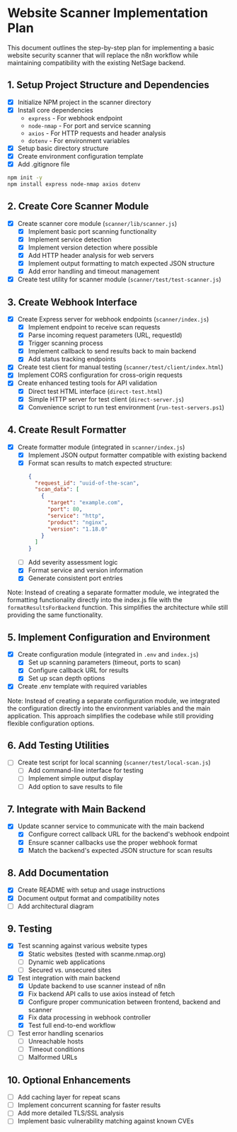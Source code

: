 # Website Scanner Implementation Plan

This document outlines the step-by-step plan for implementing a basic website security scanner that will replace the n8n workflow while maintaining compatibility with the existing NetSage backend.

## 1. Setup Project Structure and Dependencies

- [x] Initialize NPM project in the scanner directory
- [x] Install core dependencies
  - `express` - For webhook endpoint
  - `node-nmap` - For port and service scanning
  - `axios` - For HTTP requests and header analysis
  - `dotenv` - For environment variables
- [x] Setup basic directory structure
- [x] Create environment configuration template
- [x] Add .gitignore file

```bash
npm init -y
npm install express node-nmap axios dotenv
```

## 2. Create Core Scanner Module

- [x] Create scanner core module (`scanner/lib/scanner.js`)
  - [x] Implement basic port scanning functionality
  - [x] Implement service detection
  - [x] Implement version detection where possible
  - [x] Add HTTP header analysis for web servers
  - [x] Implement output formatting to match expected JSON structure
  - [x] Add error handling and timeout management
- [x] Create test utility for scanner module (`scanner/test/test-scanner.js`)

## 3. Create Webhook Interface

- [x] Create Express server for webhook endpoints (`scanner/index.js`)
  - [x] Implement endpoint to receive scan requests
  - [x] Parse incoming request parameters (URL, requestId)
  - [x] Trigger scanning process
  - [x] Implement callback to send results back to main backend
  - [x] Add status tracking endpoints
- [x] Create test client for manual testing (`scanner/test/client/index.html`)
- [x] Implement CORS configuration for cross-origin requests
- [x] Create enhanced testing tools for API validation
  - [x] Direct test HTML interface (`direct-test.html`)
  - [x] Simple HTTP server for test client (`direct-server.js`)
  - [x] Convenience script to run test environment (`run-test-servers.ps1`)

## 4. Create Result Formatter

- [x] Create formatter module (integrated in `scanner/index.js`)
  - [x] Implement JSON output formatter compatible with existing backend
  - [x] Format scan results to match expected structure:
    ```json
    {
      "request_id": "uuid-of-the-scan",
      "scan_data": [
        {
          "target": "example.com",
          "port": 80,
          "service": "http",
          "product": "nginx",
          "version": "1.18.0"
        }
      ]
    }
    ```
  - [ ] Add severity assessment logic
  - [x] Format service and version information
  - [x] Generate consistent port entries

Note: Instead of creating a separate formatter module, we integrated the formatting functionality directly into the index.js file with the `formatResultsForBackend` function. This simplifies the architecture while still providing the same functionality.

## 5. Implement Configuration and Environment

- [x] Create configuration module (integrated in `.env` and `index.js`)
  - [x] Set up scanning parameters (timeout, ports to scan)
  - [x] Configure callback URL for results
  - [x] Set up scan depth options
- [x] Create .env template with required variables

Note: Instead of creating a separate configuration module, we integrated the configuration directly into the environment variables and the main application. This approach simplifies the codebase while still providing flexible configuration options.

## 6. Add Testing Utilities

- [ ] Create test script for local scanning (`scanner/test/local-scan.js`)
  - [ ] Add command-line interface for testing
  - [ ] Implement simple output display
  - [ ] Add option to save results to file

## 7. Integrate with Main Backend

- [x] Update scanner service to communicate with the main backend
  - [x] Configure correct callback URL for the backend's webhook endpoint
  - [x] Ensure scanner callbacks use the proper webhook format
  - [x] Match the backend's expected JSON structure for scan results

## 8. Add Documentation

- [x] Create README with setup and usage instructions
- [x] Document output format and compatibility notes
- [ ] Add architectural diagram

## 9. Testing

- [x] Test scanning against various website types
  - [x] Static websites (tested with scanme.nmap.org)
  - [ ] Dynamic web applications
  - [ ] Secured vs. unsecured sites
- [x] Test integration with main backend
  - [x] Update backend to use scanner instead of n8n
  - [x] Fix backend API calls to use axios instead of fetch
  - [x] Configure proper communication between frontend, backend and scanner
  - [x] Fix data processing in webhook controller
  - [x] Test full end-to-end workflow
- [ ] Test error handling scenarios
  - [ ] Unreachable hosts
  - [ ] Timeout conditions
  - [ ] Malformed URLs

## 10. Optional Enhancements

- [ ] Add caching layer for repeat scans
- [ ] Implement concurrent scanning for faster results
- [ ] Add more detailed TLS/SSL analysis
- [ ] Implement basic vulnerability matching against known CVEs
